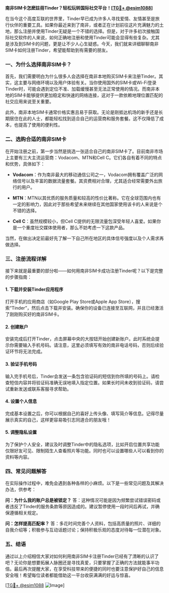**南非SIM卡怎麽註冊Tinder？轻松玩转国际社交平台！[[TG💪+ @esim1088](https://t.me/s/esim1088)]**

在当今这个高度互联的世界里，Tinder早已成为许多人寻找爱情、友情甚至是旅行伙伴的重要工具。如果你最近来到了南非，或者正在计划前往这片充满魅力的土地，那么注册并使用Tinder无疑是一个不错的选择。但是，对于许多初次接触国际社交软件的人来说，如何正确地注册和使用Tinder可能会显得有些复杂。尤其是涉及到SIM卡的问题，更是让不少人心生疑惑。今天，我们就来详细聊聊南非SIM卡如何注册Tinder，希望能帮助到有需要的朋友。

### 一、为什么选择南非SIM卡？

首先，我们需要明白为什么很多人会选择在南非本地购买SIM卡来注册Tinder。其实，这主要与网络环境以及用户体验有关。当你使用国外的SIM卡或Wi-Fi登录Tinder时，可能会遇到定位不准、加载缓慢甚至无法正常使用的情况。而南非本地的SIM卡能够提供更加稳定和快速的网络连接，这对于一款依赖地理位置匹配的社交应用来说至关重要。

此外，南非本地SIM卡通常价格实惠且易于获取。无论是刚抵达机场的新手还是长期居住在此的人士，都能轻松找到适合自己的运营商和服务套餐。这不仅降低了成本，也提高了使用的便利性。

### 二、选购合适的南非SIM卡

在开始注册之前，第一步当然是挑选一张适合自己的南非SIM卡了。目前南非市场上主要有三大主流运营商：Vodacom、MTN和Cell C。它们各自有着不同的特点和优势，具体如下：

- **Vodacom**：作为南非最大的移动通信公司之一，Vodacom拥有覆盖广泛的网络信号以及丰富的数据流量套餐。其资费相对合理，尤其适合经常需要外出旅行的用户。
  
- **MTN**：MTN以其优质的服务质量和较高的性价比著称。它在全球范围内也有一定的影响力，因此对于那些希望未来继续在其他国家使用该卡的人来说是个不错的选择。
  
- **Cell C**：虽然规模较小，但Cell C提供的无限流量包深受年轻人喜爱。如果你是一个重度社交媒体使用者，那么不妨考虑一下这款产品。

当然，在做出决定前最好先了解一下自己所在地区的具体信号强度以及个人需求再做选择。

### 三、注册流程详解

接下来就是最重要的部分啦——如何用南非SIM卡成功注册Tinder呢？以下是完整的步骤指南：

#### 1. 下载并安装Tinder应用程序
打开手机的应用商店（如Google Play Store或Apple App Store），搜索“Tinder”，然后点击下载并安装。确保你的设备已连接至互联网，并且已经激活了刚刚购买好的南非SIM卡。

#### 2. 创建账户
安装完成后打开Tinder，点击屏幕中央的大按钮开始创建新账户。此时系统会提示你需要输入手机号码。请注意，这里必须填写有效的南非电话号码，否则后续验证环节将无法完成。

#### 3. 验证手机号码
输入完手机号后，Tinder会发送一条包含验证码的短信到你所填的号码上。请检查短信内容并将验证码准确无误地填入指定位置。如果长时间未收到验证码，请尝试重新发送或联系客服寻求帮助。

#### 4. 设置个人信息
完成基本设置之后，你可以根据自己的喜好上传头像、填写简介等信息。记得尽量展示真实的自己，这样更容易吸引志同道合的朋友哦！

#### 5. 调整隐私设置
为了保护个人安全，建议及时调整Tinder中的隐私选项，比如开启位置共享功能仅限好友可见、限制陌生人查看照片等功能。同时也可以设置哪些人可以看到你的资料等内容。

### 四、常见问题解答

在实际操作过程中，难免会遇到各种各样的小麻烦。以下是一些常见问题及其解决办法，供参考：

**问：为什么我的账户总是被锁定？**
答：这种情况可能是因为频繁尝试错误密码或者违反了Tinder的服务条款等原因造成的。建议暂停使用一段时间后再试，并确保遵循相关规定。

**问：怎样提高匹配率？**
答：多花时间完善个人资料，包括高质量的照片、详细的自我介绍等；积极参与互动话题讨论；保持积极乐观的态度对待每一位潜在对象。

### 五、结语

通过以上介绍相信大家对如何利用南非SIM卡注册Tinder已经有了清晰的认识了吧？无论你是想要拓展人脉圈还是寻找真爱，只要掌握了正确的方法就能事半功倍。最后再次提醒大家，在享受科技带来的便捷的同时也要注意保护好自己的信息安全哦！希望每位读者都能借助这一平台收获满满的好运与惊喜。

[[TG💪+ @esim1088](https://t.me/s/esim1088) ![Image](https://i.postimg.cc/4NQfJmqS/Snipaste-2025-05-13-00-14-12.png)]